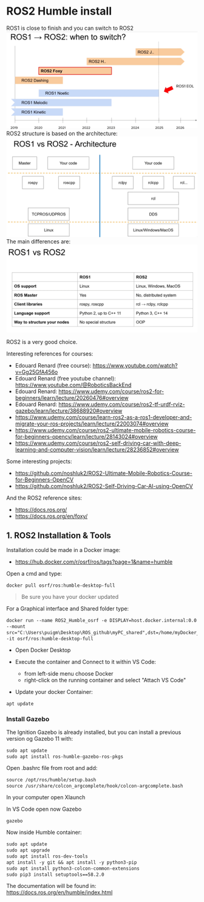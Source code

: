 # **ROS2 Humble install**


ROS1 is close to finish and you can switch to ROS2
![](./Images/01_ROS2_install/1_ROS2_time.png)
ROS2 structure is based on the architecture:
![](./Images/01_ROS2_install/2_ROS1_ROS2.png)
The main differences are:
![](./Images/01_ROS2_install/3_ROS2_dif.png)

ROS2 is a very good choice.

Interesting references for courses:
- Edouard Renard (free course): https://www.youtube.com/watch?v=Gg25GfA456o
- Edouard Renard (free youtube channel): https://www.youtube.com/@RoboticsBackEnd
- Edouard Renard: https://www.udemy.com/course/ros2-for-beginners/learn/lecture/20260476#overview
- Edouard Renard: https://www.udemy.com/course/ros2-tf-urdf-rviz-gazebo/learn/lecture/38688920#overview
- https://www.udemy.com/course/learn-ros2-as-a-ros1-developer-and-migrate-your-ros-projects/learn/lecture/22003074#overview
- https://www.udemy.com/course/ros2-ultimate-mobile-robotics-course-for-beginners-opencv/learn/lecture/28143024#overview
- https://www.udemy.com/course/ros2-self-driving-car-with-deep-learning-and-computer-vision/learn/lecture/28236852#overview

Some interesting projects:
- https://github.com/noshluk2/ROS2-Ultimate-Mobile-Robotics-Course-for-Beginners-OpenCV
- https://github.com/noshluk2/ROS2-Self-Driving-Car-AI-using-OpenCV

And the ROS2 reference sites:
- https://docs.ros.org/
- https://docs.ros.org/en/foxy/

## 1. **ROS2 Installation & Tools**
Installation could be made in a Docker image:
- https://hub.docker.com/r/osrf/ros/tags?page=1&name=humble

Open a cmd and type:
```shell
docker pull osrf/ros:humble-desktop-full
```
> Be sure you have your docker updated

For a Graphical interface and Shared folder type:
```shell
docker run --name ROS2_Humble_osrf -e DISPLAY=host.docker.internal:0.0 --mount src="C:\Users\puigm\Desktop\ROS_github\myPC_shared",dst=/home/myDocker_shared,type=bind -it osrf/ros:humble-desktop-full
```
- Open Docker Desktop

- Execute the container and Connect to it within VS Code:
    - from left-side menu choose Docker
    - right-click on the running container and select "Attach VS Code"
- Update your docker Container:
```shell
apt update
```

### **Install Gazebo**

The Ignition Gazebo is already installed, but you can install a previous version og Gazebo 11 with:
```shell
sudo apt update
sudo apt install ros-humble-gazebo-ros-pkgs
```
Open .bashrc file from root and add:
```shell
source /opt/ros/humble/setup.bash
source /usr/share/colcon_argcomplete/hook/colcon-argcomplete.bash
```
In your computer open Xlaunch

In VS Code open now Gazebo
```shell
gazebo
```

Now inside Humble container:
```shell
sudo apt update
sudo apt upgrade
sudo apt install ros-dev-tools
apt install -y git && apt install -y python3-pip
sudo apt install python3-colcon-common-extensions
sudo pip3 install setuptools==58.2.0
```

The documentation will be found in: https://docs.ros.org/en/humble/index.html

